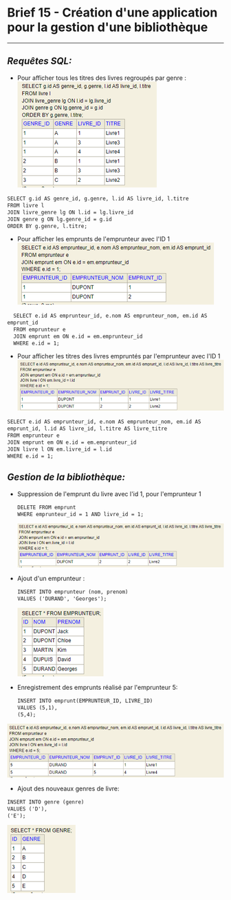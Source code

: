 # Brief 15 - Création d'une application pour la gestion d'une bibliothèque
__________________________________________________________________________________  

## _Requêtes SQL:_

- Pour afficher tous les titres des livres regroupés par genre :
![img.png](img.png)
```
SELECT g.id AS genre_id, g.genre, l.id AS livre_id, l.titre  
FROM livre l  
JOIN livre_genre lg ON l.id = lg.livre_id  
JOIN genre g ON lg.genre_id = g.id  
ORDER BY g.genre, l.titre;
```

- Pour afficher les emprunts de l'emprunteur avec l'ID 1
  ![img_2.png](img_2.png)
```
  SELECT e.id AS emprunteur_id, e.nom AS emprunteur_nom, em.id AS emprunt_id
  FROM emprunteur e
  JOIN emprunt em ON e.id = em.emprunteur_id
  WHERE e.id = 1;
  ```
- Pour afficher les titres des livres empruntés par l'emprunteur avec l'ID 1
![img_1.png](img_1.png)
```
SELECT e.id AS emprunteur_id, e.nom AS emprunteur_nom, em.id AS emprunt_id, l.id AS livre_id, l.titre AS livre_titre
FROM emprunteur e
JOIN emprunt em ON e.id = em.emprunteur_id
JOIN livre l ON em.livre_id = l.id
WHERE e.id = 1;
```

## _Gestion de la bibliothèque:_
- Suppression de l'emprunt du livre avec l'id 1, pour l'emprunteur 1  
  ```
  DELETE FROM emprunt
  WHERE emprunteur_id = 1 AND livre_id = 1;
  ```  
  ![img_3.png](img_3.png)
  
- Ajout d'un emprunteur :
  ```
  INSERT INTO emprunteur (nom, prenom)
  VALUES ('DURAND', 'Georges');
  ```  
  ![img_4.png](img_4.png)
- Enregistrement des emprunts réalisé par l'emprunteur 5:
  ```
  INSERT INTO emprunt(EMPRUNTEUR_ID, LIVRE_ID)
  VALUES (5,1),
  (5,4);
  ```  
![img_5.png](img_5.png)

- Ajout des nouveaux genres de livre:
```
INSERT INTO genre (genre)
VALUES ('D'),
('E');
```
![img_6.png](img_6.png)